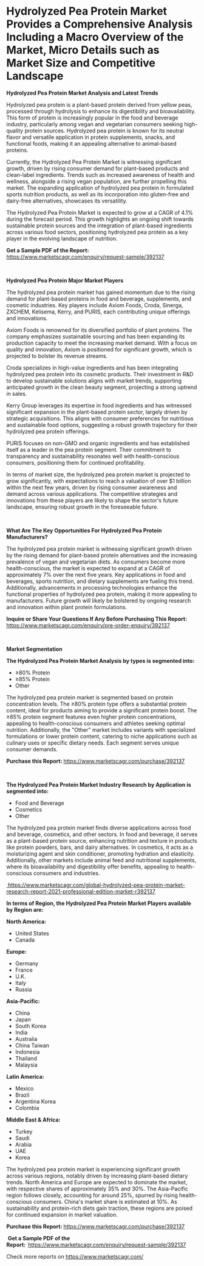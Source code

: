 <p><h1>Hydrolyzed Pea Protein Market Provides a Comprehensive Analysis Including a Macro Overview of the Market, Micro Details such as Market Size and Competitive Landscape</h1></p><p><strong>Hydrolyzed Pea Protein Market Analysis and Latest Trends</strong></p>
<p><p>Hydrolyzed pea protein is a plant-based protein derived from yellow peas, processed through hydrolysis to enhance its digestibility and bioavailability. This form of protein is increasingly popular in the food and beverage industry, particularly among vegan and vegetarian consumers seeking high-quality protein sources. Hydrolyzed pea protein is known for its neutral flavor and versatile application in protein supplements, snacks, and functional foods, making it an appealing alternative to animal-based proteins.</p><p>Currently, the Hydrolyzed Pea Protein Market is witnessing significant growth, driven by rising consumer demand for plant-based products and clean-label ingredients. Trends such as increased awareness of health and wellness, alongside a rising vegan population, are further propelling this market. The expanding application of hydrolyzed pea protein in formulated sports nutrition products, as well as its incorporation into gluten-free and dairy-free alternatives, showcases its versatility.</p><p>The Hydrolyzed Pea Protein Market is expected to grow at a CAGR of 4.1% during the forecast period. This growth highlights an ongoing shift towards sustainable protein sources and the integration of plant-based ingredients across various food sectors, positioning hydrolyzed pea protein as a key player in the evolving landscape of nutrition.</p></p>
<p><strong>Get a Sample PDF of the Report:&nbsp;</strong> <a href="https://www.marketscagr.com/enquiry/request-sample/392137?utm_campaign=2650&utm_medium=2&utm_source=Github&utm_content=ia&utm_term=29032025&utm_id=hydrolyzed-pea-protein">https://www.marketscagr.com/enquiry/request-sample/392137</a></p>
<p>&nbsp;</p>
<p><strong>Hydrolyzed Pea Protein Major Market Players</strong></p>
<p><p>The hydrolyzed pea protein market has gained momentum due to the rising demand for plant-based proteins in food and beverage, supplements, and cosmetic industries. Key players include Axiom Foods, Croda, Sinerga, ZXCHEM, Kelisema, Kerry, and PURIS, each contributing unique offerings and innovations.</p><p>Axiom Foods is renowned for its diversified portfolio of plant proteins. The company emphasizes sustainable sourcing and has been expanding its production capacity to meet the increasing market demand. With a focus on quality and innovation, Axiom is positioned for significant growth, which is projected to bolster its revenue streams.</p><p>Croda specializes in high-value ingredients and has been integrating hydrolyzed pea protein into its cosmetic products. Their investment in R&D to develop sustainable solutions aligns with market trends, supporting anticipated growth in the clean beauty segment, projecting a strong uptrend in sales.</p><p>Kerry Group leverages its expertise in food ingredients and has witnessed significant expansion in the plant-based protein sector, largely driven by strategic acquisitions. This aligns with consumer preferences for nutritious and sustainable food options, suggesting a robust growth trajectory for their hydrolyzed pea protein offerings.</p><p>PURIS focuses on non-GMO and organic ingredients and has established itself as a leader in the pea protein segment. Their commitment to transparency and sustainability resonates well with health-conscious consumers, positioning them for continued profitability.</p><p>In terms of market size, the hydrolyzed pea protein market is projected to grow significantly, with expectations to reach a valuation of over $1 billion within the next few years, driven by rising consumer awareness and demand across various applications. The competitive strategies and innovations from these players are likely to shape the sector's future landscape, ensuring robust growth in the foreseeable future.</p></p>
<p>&nbsp;</p>
<p><strong>What Are The Key Opportunities For Hydrolyzed Pea Protein Manufacturers?</strong></p>
<p><p>The hydrolyzed pea protein market is witnessing significant growth driven by the rising demand for plant-based protein alternatives and the increasing prevalence of vegan and vegetarian diets. As consumers become more health-conscious, the market is expected to expand at a CAGR of approximately 7% over the next five years. Key applications in food and beverages, sports nutrition, and dietary supplements are fueling this trend. Additionally, advancements in processing technologies enhance the functional properties of hydrolyzed pea protein, making it more appealing to manufacturers. Future growth will likely be bolstered by ongoing research and innovation within plant protein formulations.</p></p>
<p><strong>Inquire or Share Your Questions If Any Before Purchasing This Report:</strong> <a href="https://www.marketscagr.com/enquiry/pre-order-enquiry/392137?utm_campaign=2650&utm_medium=2&utm_source=Github&utm_content=ia&utm_term=29032025&utm_id=hydrolyzed-pea-protein">https://www.marketscagr.com/enquiry/pre-order-enquiry/392137</a></p>
<p>&nbsp;</p>
<p><strong>Market Segmentation</strong></p>
<p><strong>The Hydrolyzed Pea Protein Market Analysis by types is segmented into:</strong></p>
<p><ul><li>≥80% Protein</li><li>≥85% Protein</li><li>Other</li></ul></p>
<p><p>The hydrolyzed pea protein market is segmented based on protein concentration levels. The ≥80% protein type offers a substantial protein content, ideal for products aiming to provide a significant protein boost. The ≥85% protein segment features even higher protein concentrations, appealing to health-conscious consumers and athletes seeking optimal nutrition. Additionally, the "Other" market includes variants with specialized formulations or lower protein content, catering to niche applications such as culinary uses or specific dietary needs. Each segment serves unique consumer demands.</p></p>
<p><strong>Purchase this Report:&nbsp;</strong><a href="https://www.marketscagr.com/purchase/392137?utm_campaign=2650&utm_medium=2&utm_source=Github&utm_content=ia&utm_term=29032025&utm_id=hydrolyzed-pea-protein">https://www.marketscagr.com/purchase/392137</a></p>
<p>&nbsp;</p>
<p><strong>The Hydrolyzed Pea Protein Market Industry Research by Application is segmented into:</strong></p>
<p><ul><li>Food and Beverage</li><li>Cosmetics</li><li>Other</li></ul></p>
<p><p>The hydrolyzed pea protein market finds diverse applications across food and beverage, cosmetics, and other sectors. In food and beverage, it serves as a plant-based protein source, enhancing nutrition and texture in products like protein powders, bars, and dairy alternatives. In cosmetics, it acts as a moisturizing agent and skin conditioner, promoting hydration and elasticity. Additionally, other markets include animal feed and nutritional supplements, where its bioavailability and digestibility offer benefits, appealing to health-conscious consumers and industries.</p></p>
<p><a href="https://www.marketscagr.com/global-hydrolyzed-pea-protein-market-research-report-2021-professional-edition-market-r392137?utm_campaign=2650&utm_medium=2&utm_source=Github&utm_content=ia&utm_term=29032025&utm_id=hydrolyzed-pea-protein">&nbsp;https://www.marketscagr.com/global-hydrolyzed-pea-protein-market-research-report-2021-professional-edition-market-r392137</a></p>
<p><strong>In terms of Region, the Hydrolyzed Pea Protein Market Players available by Region are:</strong></p>
<p>
    <p> <strong> North America: </strong>
        <ul>
            <li>United States</li>
            <li>Canada</li>
        </ul>
        </p> 
    <p> <strong> Europe: </strong>
        <ul>
            <li>Germany</li>
            <li>France</li>
            <li>U.K.</li>
            <li>Italy</li>
            <li>Russia</li>
        </ul>
        </p> 
    <p> <strong> Asia-Pacific: </strong>
        <ul>
            <li>China</li>
            <li>Japan</li>
            <li>South Korea</li>
            <li>India</li>
            <li>Australia</li>
            <li>China Taiwan</li>
            <li>Indonesia</li>
            <li>Thailand</li>
            <li>Malaysia</li>
        </ul>
        </p> 
    <p> <strong> Latin America: </strong>
        <ul>
            <li>Mexico</li>
            <li>Brazil</li>
            <li>Argentina Korea</li>
            <li>Colombia</li>
        </ul>
        </p> 
    <p> <strong> Middle East & Africa: </strong>
        <ul>
            <li>Turkey</li>
            <li>Saudi</li>
            <li>Arabia</li>
            <li>UAE</li>
            <li>Korea</li>
        </ul>
    </p>
    </p>
<p><p>The hydrolyzed pea protein market is experiencing significant growth across various regions, notably driven by increasing plant-based dietary trends. North America and Europe are expected to dominate the market, with respective shares of approximately 35% and 30%. The Asia-Pacific region follows closely, accounting for around 25%, spurred by rising health-conscious consumers. China's market share is estimated at 10%. As sustainability and protein-rich diets gain traction, these regions are poised for continued expansion in market valuation.</p></p>
<p><strong>Purchase this Report: </strong><a href="https://www.marketscagr.com/purchase/392137?utm_campaign=2650&utm_medium=2&utm_source=Github&utm_content=ia&utm_term=29032025&utm_id=hydrolyzed-pea-protein">https://www.marketscagr.com/purchase/392137</a></p>
<p>&nbsp;<strong>Get a Sample PDF of the Report:&nbsp;&nbsp;</strong><a href="https://www.marketscagr.com/enquiry/request-sample/392137?utm_campaign=2650&utm_medium=2&utm_source=Github&utm_content=ia&utm_term=29032025&utm_id=hydrolyzed-pea-protein">https://www.marketscagr.com/enquiry/request-sample/392137</a></p>
<p><strong></strong></p>
<p>Check more reports on <a href="https://www.marketscagr.com/?utm_campaign=2650&utm_medium=2&utm_source=Github&utm_content=ia&utm_term=29032025&utm_id=hydrolyzed-pea-protein">https://www.marketscagr.com/</a></p>